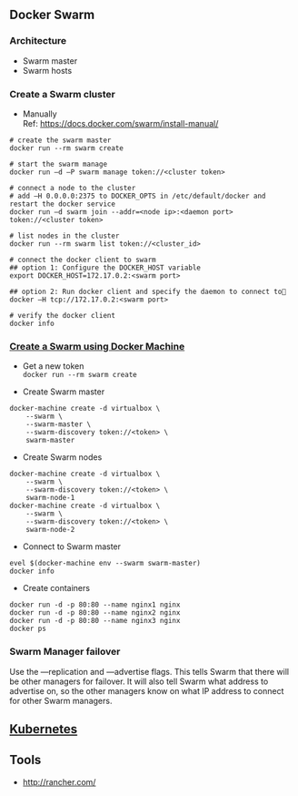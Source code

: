 ## Docker Swarm
### Architecture
- Swarm master
- Swarm hosts

### Create a Swarm cluster
- Manually  
Ref: https://docs.docker.com/swarm/install-manual/  

```
# create the swarm master
docker run --rm swarm create

# start the swarm manage
docker run –d –P swarm manage token://<cluster token>

# connect a node to the cluster
# add –H 0.0.0.0:2375 to DOCKER_OPTS in /etc/default/docker and restart the docker service
docker run –d swarm join --addr=<node ip>:<daemon port> token://<cluster token>

# list nodes in the cluster
docker run --rm swarm list token://<cluster_id>

# connect the docker client to swarm
## option 1: Configure the DOCKER_HOST variable
export DOCKER_HOST=172.17.0.2:<swarm port>

## option 2: Run docker client and specify the daemon to connect to
docker –H tcp://172.17.0.2:<swarm port>

# verify the docker client
docker info
```

### [Create a Swarm using Docker Machine](https://docs.docker.com/swarm/install-w-machine/)
- Get a new token  
`docker run --rm swarm create`

- Create Swarm master
```
docker-machine create -d virtualbox \
    --swarm \
    --swarm-master \
    --swarm-discovery token://<token> \
    swarm-master
```

- Create Swarm nodes
```
docker-machine create -d virtualbox \
    --swarm \
    --swarm-discovery token://<token> \
    swarm-node-1
docker-machine create -d virtualbox \
    --swarm \
    --swarm-discovery token://<token> \
    swarm-node-2
```

- Connect to Swarm master
```  
evel $(docker-machine env --swarm swarm-master)
docker info
```

- Create containers
```
docker run -d -p 80:80 --name nginx1 nginx
docker run -d -p 80:80 --name nginx2 nginx
docker run -d -p 80:80 --name nginx3 nginx
docker ps
```


### Swarm Manager failover
Use the —replication and —advertise flags. This tells Swarm that there will be other managers for failover. It will also tell Swarm what address to advertise on, so the other managers know on what IP address to connect for other Swarm managers.


## [Kubernetes](http://kubernetes.io/)

## Tools
- http://rancher.com/
